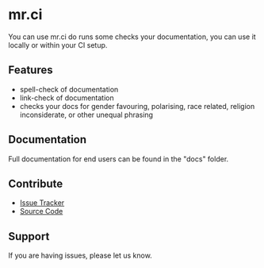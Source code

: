 # mr.ci

You can use mr.ci do runs some checks your documentation, you can use it locally or within your CI setup.

## Features
- spell-check of documentation
- link-check of documentation
- checks your docs for gender favouring, polarising, race related, religion inconsiderate, or other unequal phrasing

## Documentation
Full documentation for end users can be found in the "docs" folder.


## Contribute
- [Issue Tracker](https://github.com/svx/mr.docs/issues)
- [Source Code](https://github.com/svx/mr.docs)

## Support
If you are having issues, please let us know.
